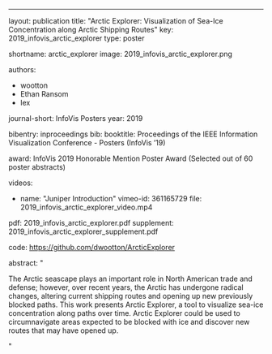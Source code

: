 ---
layout: publication
title: "Arctic Explorer: Visualization of Sea-Ice Concentration along Arctic Shipping Routes"
key: 2019_infovis_arctic_explorer
type: poster

shortname: arctic_explorer
image: 2019_infovis_arctic_explorer.png

authors:
- wootton
- Ethan Ransom
- lex

journal-short: InfoVis Posters
year: 2019

bibentry: inproceedings
bib:
  booktitle: Proceedings of the IEEE Information Visualization Conference - Posters (InfoVis ’19)

award: InfoVis 2019 Honorable Mention Poster Award (Selected out of 60 poster abstracts)

videos:  
  - name: "Juniper Introduction"
    vimeo-id: 361165729
    file: 2019_infovis_arctic_explorer_video.mp4

pdf: 2019_infovis_arctic_explorer.pdf
supplement: 2019_infovis_arctic_explorer_supplement.pdf

code: https://github.com/dwootton/ArcticExplorer

abstract: "
<p>The Arctic seascape plays an important role in North American trade and defense; however, over recent years, the Arctic has undergone radical changes, altering current shipping routes and opening up new previously blocked paths. This work presents Arctic Explorer, a tool to visualize sea-ice concentration along paths over time. Arctic Explorer could be used to circumnavigate areas expected to be blocked with ice and discover new routes that may have opened up. </p>"
